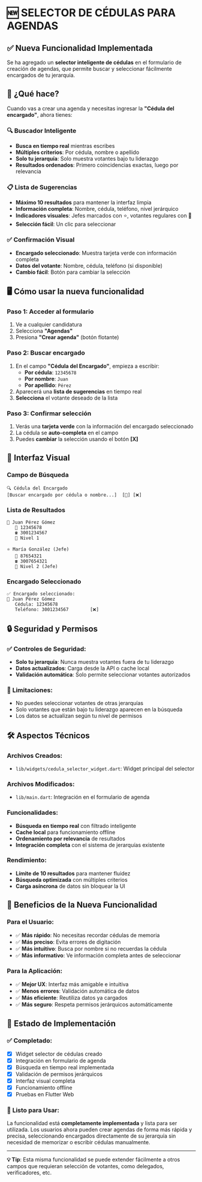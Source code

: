 # 🆕 SELECTOR DE CÉDULAS PARA AGENDAS

## ✅ Nueva Funcionalidad Implementada

Se ha agregado un **selector inteligente de cédulas** en el formulario de creación de agendas, que permite buscar y seleccionar fácilmente encargados de tu jerarquía.

## 🎯 ¿Qué hace?

Cuando vas a crear una agenda y necesitas ingresar la **"Cédula del encargado"**, ahora tienes:

### 🔍 **Buscador Inteligente**
- **Busca en tiempo real** mientras escribes
- **Múltiples criterios**: Por cédula, nombre o apellido
- **Solo tu jerarquía**: Solo muestra votantes bajo tu liderazgo
- **Resultados ordenados**: Primero coincidencias exactas, luego por relevancia

### 📋 **Lista de Sugerencias**
- **Máximo 10 resultados** para mantener la interfaz limpia
- **Información completa**: Nombre, cédula, teléfono, nivel jerárquico
- **Indicadores visuales**: Jefes marcados con ⭐, votantes regulares con 👤
- **Selección fácil**: Un clic para seleccionar

### ✅ **Confirmación Visual**
- **Encargado seleccionado**: Muestra tarjeta verde con información completa
- **Datos del votante**: Nombre, cédula, teléfono (si disponible)
- **Cambio fácil**: Botón para cambiar la selección

## 🖥️ **Cómo usar la nueva funcionalidad**

### **Paso 1: Acceder al formulario**
1. Ve a cualquier candidatura
2. Selecciona **"Agendas"**
3. Presiona **"Crear agenda"** (botón flotante)

### **Paso 2: Buscar encargado**
1. En el campo **"Cédula del Encargado"**, empieza a escribir:
   - **Por cédula**: `12345678`
   - **Por nombre**: `Juan`
   - **Por apellido**: `Pérez`
2. Aparecerá una **lista de sugerencias** en tiempo real
3. **Selecciona** el votante deseado de la lista

### **Paso 3: Confirmar selección**
1. Verás una **tarjeta verde** con la información del encargado seleccionado
2. La cédula se **auto-completa** en el campo
3. Puedes **cambiar** la selección usando el botón **[X]**

## 🎨 **Interfaz Visual**

### **Campo de Búsqueda**
```
🔍 Cédula del Encargado
[Buscar encargado por cédula o nombre...]  [🔄] [❌]
```

### **Lista de Resultados**
```
👤 Juan Pérez Gómez
   📱 12345678
   ☎️ 3001234567
   🌳 Nivel 1

⭐ María González (Jefe)
   📱 87654321  
   ☎️ 3007654321
   🌳 Nivel 2 (Jefe)
```

### **Encargado Seleccionado**
```
✅ Encargado seleccionado:
👤 Juan Pérez Gómez
   Cédula: 12345678
   Teléfono: 3001234567        [❌]
```

## 🔒 **Seguridad y Permisos**

### ✅ **Controles de Seguridad**:
- **Solo tu jerarquía**: Nunca muestra votantes fuera de tu liderazgo
- **Datos actualizados**: Carga desde la API o cache local
- **Validación automática**: Solo permite seleccionar votantes autorizados

### 🚫 **Limitaciones**:
- No puedes seleccionar votantes de otras jerarquías
- Solo votantes que están bajo tu liderazgo aparecen en la búsqueda
- Los datos se actualizan según tu nivel de permisos

## 🛠️ **Aspectos Técnicos**

### **Archivos Creados**:
- `lib/widgets/cedula_selector_widget.dart`: Widget principal del selector

### **Archivos Modificados**:
- `lib/main.dart`: Integración en el formulario de agenda

### **Funcionalidades**:
- **Búsqueda en tiempo real** con filtrado inteligente
- **Cache local** para funcionamiento offline
- **Ordenamiento por relevancia** de resultados
- **Integración completa** con el sistema de jerarquías existente

### **Rendimiento**:
- **Límite de 10 resultados** para mantener fluidez
- **Búsqueda optimizada** con múltiples criterios
- **Carga asíncrona** de datos sin bloquear la UI

## 🎉 **Beneficios de la Nueva Funcionalidad**

### **Para el Usuario**:
- ✅ **Más rápido**: No necesitas recordar cédulas de memoria
- ✅ **Más preciso**: Evita errores de digitación
- ✅ **Más intuitivo**: Busca por nombre si no recuerdas la cédula
- ✅ **Más informativo**: Ve información completa antes de seleccionar

### **Para la Aplicación**:
- ✅ **Mejor UX**: Interfaz más amigable e intuitiva
- ✅ **Menos errores**: Validación automática de datos
- ✅ **Más eficiente**: Reutiliza datos ya cargados
- ✅ **Más seguro**: Respeta permisos jerárquicos automáticamente

## 🚀 **Estado de Implementación**

### ✅ **Completado**:
- [x] Widget selector de cédulas creado
- [x] Integración en formulario de agenda
- [x] Búsqueda en tiempo real implementada
- [x] Validación de permisos jerárquicos
- [x] Interfaz visual completa
- [x] Funcionamiento offline
- [x] Pruebas en Flutter Web

### 🎯 **Listo para Usar**:
La funcionalidad está **completamente implementada** y lista para ser utilizada. Los usuarios ahora pueden crear agendas de forma más rápida y precisa, seleccionando encargados directamente de su jerarquía sin necesidad de memorizar o escribir cédulas manualmente.

---

**💡 Tip**: Esta misma funcionalidad se puede extender fácilmente a otros campos que requieran selección de votantes, como delegados, verificadores, etc.
